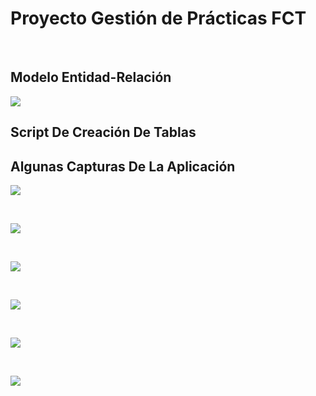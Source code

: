 <h1>Proyecto Gestión de Prácticas FCT </h1>
<br>


<h2>Modelo Entidad-Relación</h2>

![](https://github.com/MiguelCast16/Proyecto-1-DAW-Miguel/blob/master/Diagrama%20Proyecto%20Solucion%20Final.png)

<h2>Script De Creación De Tablas</h2>




<h2>Algunas Capturas De La Aplicación </h2>

![](https://github.com/MiguelCast16/Proyecto-1-DAW-Miguel/blob/master/Captura%201.png)

</br>

![](https://github.com/MiguelCast16/Proyecto-1-DAW-Miguel/blob/master/Captura%202.png)

</br>

![](https://github.com/MiguelCast16/Proyecto-1-DAW-Miguel/blob/master/Captura%203.png)

</br>

![](https://github.com/MiguelCast16/Proyecto-1-DAW-Miguel/blob/master/Captura%204.png)

</br>


![](https://github.com/MiguelCast16/Proyecto-1-DAW-Miguel/blob/master/Captura%205.png)

</br>


![](https://github.com/MiguelCast16/Proyecto-1-DAW-Miguel/blob/master/Captura%206.png)
